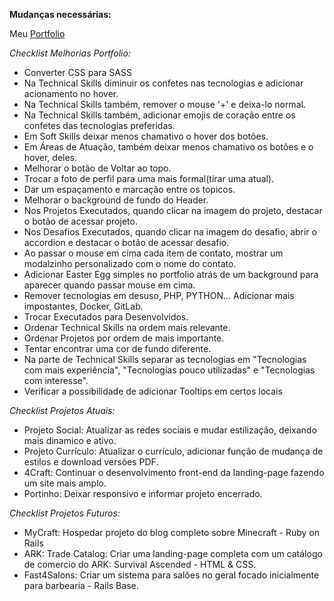 **Mudanças necessárias:**

Meu [Portfolio](https://lucasact4.github.io/)

*Checklist Melhorias Portfolio:*
- Converter CSS para SASS
- Na Technical Skills diminuir os confetes nas tecnologias e adicionar acionamento no hover.
- Na Technical Skills também, remover o mouse '+' e deixa-lo normal.
- Na Technical Skills também, adicionar emojis de coração entre os confetes das tecnologias preferidas.
- Em Soft Skills deixar menos chamativo o hover dos botões.
- Em Áreas de Atuação, também deixar menos chamativo os botões e o hover, deles.
- Melhorar o botão de Voltar ao topo.
- Trocar a foto de perfil para uma mais formal(tirar uma atual).
- Dar um espaçamento e marcação entre os topicos.
- Melhorar o background de fundo do Header.
- Nos Projetos Executados, quando clicar na imagem do projeto, destacar o botão de acessar projeto.
- Nos Desafios Executados, quando clicar na imagem do desafio, abrir o accordion e destacar o botão de acessar desafio.
- Ao passar o mouse em cima cada item de contato, mostrar um modalzinho personalizado com o nome do contato.
- Adicionar Easter Egg simples no portfolio atrás de um background para aparecer quando passar mouse em cima.
- Remover tecnologias em desuso, PHP, PYTHON... Adicionar mais impostantes, Docker, GitLab.
- Trocar Executados para Desenvolvidos.
- Ordenar Technical Skills na ordem mais relevante.
- Ordenar Projetos por ordem de mais importante.
- Tentar encontrar uma cor de fundo diferente.
- Na parte de Technical Skills separar as tecnologias em "Tecnologias com mais experiência", "Tecnologias pouco utilizadas" e "Tecnologias com interesse".
- Verificar a possibilidade de adicionar Tooltips em certos locais

*Checklist Projetos Atuais:*
- Projeto Social: Atualizar as redes sociais e mudar estilização, deixando mais dinamico e ativo.
- Projeto Currículo: Atualizar o currículo, adicionar função de mudança de estilos e download versões PDF.
- 4Craft: Continuar o desenvolvimento front-end da landing-page fazendo um site mais amplo.
- Portinho: Deixar responsivo e informar projeto encerrado.

*Checklist Projetos Futuros:*
- MyCraft: Hospedar projeto do blog completo sobre Minecraft - Ruby on Rails
- ARK: Trade Catalog: Criar uma landing-page completa com um catálogo de comercio do ARK: Survival Ascended - HTML & CSS.
- Fast4Salons: Criar um sistema para salões no geral focado inicialmente para barbearia - Rails Base.
